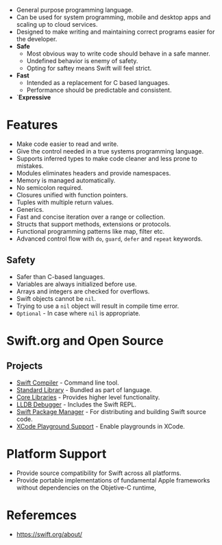 * General purpose programming language.
* Can be used for system programming, mobile and desktop apps and scaling up to cloud services.
* Designed to make writing and maintaining correct programs easier for the developer.
* __Safe__
	* Most obvious way to write code should behave in a safe manner.
	* Undefined behavior is enemy of safety.
	* Opting for saftey means Swift will feel strict.
* __Fast__
	* Intended as a replacement for C based languages.
	* Performance should be predictable and consistent.
* `__Expressive__
# Features
* Make code easier to read and write.
* Give the control needed in a true systems programming language.
* Supports inferred types to make code cleaner and less prone to mistakes.
* Modules eliminates headers and provide namespaces.
* Memory is managed automatically.
* No semicolon required.
* Closures unified with function pointers.
* Tuples with multiple return values.
* Generics.
* Fast and concise iteration over a range or collection.
* Structs that support methods, extensions or protocols.
* Functional programming patterns like map, filter etc.
* Advanced control flow with `do`, `guard`, `defer` and `repeat` keywords.
## Safety
* Safer than C-based languages.
* Variables are always initialized before use.
* Arrays and integers are checked for overflows.
* Swift objects cannot be `nil`.
* Trying to use a `nil` object will result in compile time error.
* `Optional` - In case where `nil` is appropriate.
# Swift.org and Open Source
## Projects
* [Swift Compiler](https://swift.org/compiler-stdlib/) - Command line tool.
* [Standard Library](https://swift.org/compiler-stdlib/) - Bundled as part of language.
* [Core Libraries](https://swift.org/core-libraries/) - Provides higher level functionality.
* [LLDB Debugger](https://swift.org/lldb/) - Includes the Swift REPL.
* [Swift Package Manager](https://swift.org/package-manager/) - For distributing and building Swift source code.
* [XCode Playground Support](https://swift.org/lldb/#xcode-playground-support) - Enable playgrounds in XCode.
# Platform Support
* Provide source compatibility for Swift across all platforms.
* Provide portable implementations of fundamental Apple frameworks without dependencies on the Objetive-C runtime,
# Referemces
* https://swift.org/about/
